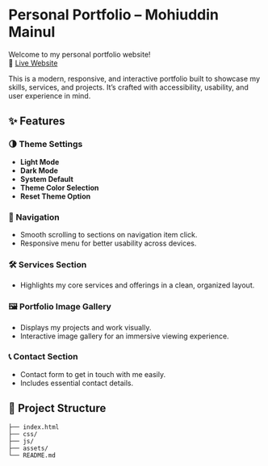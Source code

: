 # Personal Portfolio – Mohiuddin Mainul

Welcome to my personal portfolio website!  
🔗 [Live Website](https://md-julhas.github.io/mainul-portfolio/)

This is a modern, responsive, and interactive portfolio built to showcase my skills, services, and projects. It’s crafted with accessibility, usability, and user experience in mind.

## ✨ Features

### 🌗 Theme Settings
- **Light Mode**
- **Dark Mode**
- **System Default**
- **Theme Color Selection**
- **Reset Theme Option**

### 🧭 Navigation
- Smooth scrolling to sections on navigation item click.
- Responsive menu for better usability across devices.

### 🛠️ Services Section
- Highlights my core services and offerings in a clean, organized layout.

### 🖼️ Portfolio Image Gallery
- Displays my projects and work visually.
- Interactive image gallery for an immersive viewing experience.

### 📞 Contact Section
- Contact form to get in touch with me easily.
- Includes essential contact details.

## 📁 Project Structure

```plaintext
├── index.html
├── css/
├── js/
├── assets/
└── README.md
